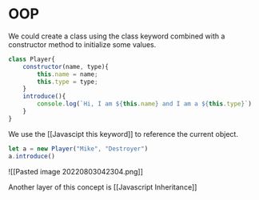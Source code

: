 # OOP
We could create a class using the class keyword combined with a constructor method to initialize some values.
```js
class Player{
    constructor(name, type){
		this.name = name;
		this.type = type;	
    }
    introduce(){
		console.log(`Hi, I am ${this.name} and I am a ${this.type}`)
    }
}
```

We use the [[Javascipt this keyword]] to reference the current object. 
```js
let a = new Player("Mike", "Destroyer")
a.introduce()
```

![[Pasted image 20220803042304.png]]


Another layer of this concept is [[Javascript Inheritance]]





